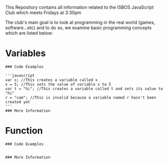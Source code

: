 This Repository contains all information related to the ISBOS JavaScript Club which meets Fridays at 3:30pm


The club's main goal is to look at programming in the real world (games, software...etc) and to do so, we examine basic programming concepts which are listed below:

# Variables


	### Code Examples

	'''javascript
	var x; //This creates a variable called x
	x = 5; //This sets the value of variable x to 5
	var t = "hi"; //This creates a variable called t and sets its value to "hi"
	r = "sam"; //This is invalid because a variable named r hasn't been created yet
	'''
	### More Information


# Function


	### Code Examples


	### More Information



